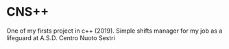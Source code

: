 # CNS++
One of my firsts project in c++ (2019).
Simple shifts manager for my job as a lifeguard at A.S.D. Centro Nuoto Sestri
